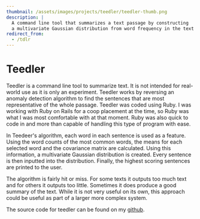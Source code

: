 ```yaml
---
thumbnail: /assets/images/projects/teedler/teedler-thumb.png
description: |
  A command line tool that summarizes a text passage by constructing
  a multivariate Gaussian distribution from word frequency in the text passage.
redirect_from:
  - /tdlr
---
```


# Teedler

Teedler is a command line tool to summarize text. It is not intended for
real-world use as it is only an experiment. Teedler works by reversing an
anomaly detection algorithm to find the sentences that are most representative
of the whole passage. Teedler was coded using Ruby. I was working with Ruby on
Rails for a coop placement at the time, so Ruby was what I was most comfortable
with at that moment. Ruby was also quick to code in and more than capable of
handling this type of program with ease.

In Teedeer's algorithm, each word in each sentence is used as a feature. Using
the word counts of the most common words, the means for each selected word and
the covariance matrix are calculated. Using this information, a multivariate
Gaussian distribution is created. Every sentence is then inputted into the
distribution. Finally, the highest scoring sentences are printed to the user.

The algorithm is fairly hit or miss. For some texts it outputs too much text
and for others it outputs too little. Sometimes it does produce a good summary
of the text. While it is not very useful on its own, this approach could be
useful as part of a larger more complex system.

The source code for teedler can be found on my [github](github.com/robbiemeyer).
